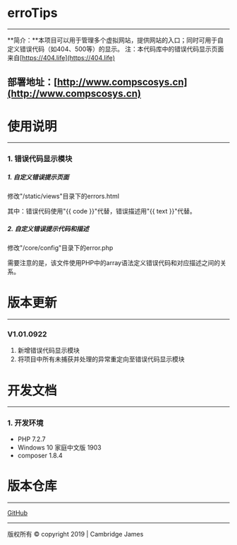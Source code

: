 # erroTips
---

**简介：**本项目可以用于管理多个虚拟网站，提供网站的入口；同时可用于自定义错误代码（如404、500等）的显示。
注：本代码库中的错误代码显示页面来自[https://404.life](https://404.life)

**部署地址：**[http://www.compscosys.cn](http://www.compscosys.cn)
---

# 使用说明
---

### 1. 错误代码显示模块
##### 1. 自定义错误提示页面
修改"/static/views"目录下的errors.html

其中：错误代码使用"{{ code }}"代替，错误描述用"{{ text }}"代替。

##### 2. 自定义错误提示代码和描述
修改"/core/config"目录下的error.php

需要注意的是，该文件使用PHP中的array语法定义错误代码和对应描述之间的关系。


# 版本更新
---
### V1.01.0922
1. 新增错误代码显示模块
2. 将项目中所有未捕获并处理的异常重定向至错误代码显示模块


# 开发文档
---

### 1. 开发环境
+ PHP 7.2.7
+ Windows 10 家庭中文版 1903
+ composer 1.8.4


# 版本仓库
---
[GitHub](https://github.com/cambridgejames/erroTips)


---
版权所有 &copy; copyright 2019 | Cambridge James
